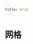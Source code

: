 ```yaml
---
title: Grid
---
```

# 网格
	
<ClientOnly><grid-demo-1></grid-demo-1></ClientOnly>
<ClientOnly><grid-demo-2></grid-demo-2></ClientOnly>
<ClientOnly><grid-demo-3></grid-demo-3></ClientOnly>


